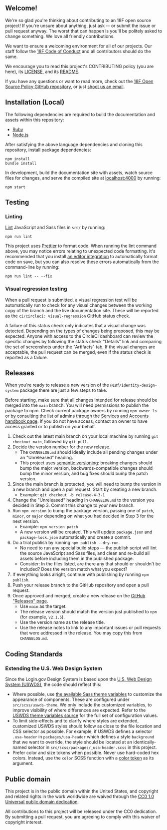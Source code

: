 ## Welcome!

We're so glad you're thinking about contributing to an 18F open source project! If you're unsure about anything, just ask -- or submit the issue or pull request anyway. The worst that can happen is you'll be politely asked to change something. We love all friendly contributions.

We want to ensure a welcoming environment for all of our projects. Our staff follow the [18F Code of Conduct](https://github.com/18F/code-of-conduct/blob/master/code-of-conduct.md) and all contributors should do the same.

We encourage you to read this project's CONTRIBUTING policy (you are here), its [LICENSE](LICENSE.md), and its [README](README.md).

If you have any questions or want to read more, check out the [18F Open Source Policy GitHub repository](https://github.com/18f/open-source-policy), or just [shoot us an email](mailto:18f@gsa.gov).

## Installation (Local)

The following dependencies are required to build the documentation and assets within this repository:

- [Ruby](.ruby-version)
- [Node.js](.nvmrc)

After satisfying the above language dependencies and cloning this repository, install package dependencies:

```
npm install
bundle install
```

In development, build the documentation site with assets, watch source files for changes, and serve the compiled site at [localhost:4000](http://localhost:4000) by running:

```
npm start
```

## Testing

### Linting

[Lint](https://en.wikipedia.org/wiki/Lint_(software)) JavaScript and Sass files in `src/` by running:

```
npm run lint
```

This project uses [Prettier](https://prettier.io/) to format code. When running the lint command above, you may notice errors relating to unexpected code formatting. It's recommended that you install [an editor integration](https://prettier.io/docs/en/editors.html) to automatically format code on save, but you can also resolve these errors automatically from the command-line by running:

```
npm run lint -- --fix
```

### Visual regression testing

When a pull request is submitted, a visual regression test will be automatically run to check for any visual changes between the working copy of the branch and the live documentation site. These will be reported as the `ci/circleci: visual-regression` GitHub status check.

A failure of this status check only indicates that a visual change was detected. Depending on the types of changes being proposed, this may be expected. Anyone with access to the CircleCI dashboard can review the specific changes by following the status check "Details" link and comparing the set of screenshots under the "Artifacts" tab. If the visual changes are acceptable, the pull request can be merged, even if the status check is reported as a failure.

## Releases

When you're ready to release a new version of the `@18f/identity-design-system` package there are just a few steps to take.

Before starting, make sure that all changes intended for release should be merged into the `main` branch. You will need permissions to publish the package to npm. Check current package owners by running `npm owner ls` or by consulting the list of admins through the [Services and Accounts handbook page](https://handbook.login.gov/articles/accounts.html). If you do not have access, contact an owner to have access granted or to publish on your behalf.

1. Check out the latest main branch on your local machine by running `git checkout main`, followed by `git pull`.
2. Decide the version number for the new release.
   - The `CHANGELOG.md` should ideally include all pending changes under an "Unreleased" heading.
   - This project uses [semantic versioning](https://semver.org/): breaking changes should bump the major version, backwards-compatible changes should bump the minor version, and bug fixes should bump the patch version.
3. Since the main branch is protected, you will need to bump the version in a new branch and open a pull request. Start by creating a new branch.
   - Example: `git checkout -b release-4-3-1`
4. Change the "Unreleased" heading in `CHANGELOG.md` to the version you decided in Step 3. Commit this change to your new branch.
5. Run `npm version` to bump the package version, passing one of `patch`, `minor`, or `major` depending on what you had decided in Step 3 for the next version.
   - Example: `npm version patch`
   - A new version will be created. This will update `package.json` and `package-lock.json` automatically and create a commit.
6. Do a trial publish by running `npm publish --dry-run`.
   - No need to run any special build steps — the publish script will lint the source JavaScript and Sass files, and clean and re-build all assets before including them in the published package.
   - Consider: In the files listed, are there any that should or shouldn't be included? Does the version match what you expect?
7. If everything looks alright, continue with publishing by running `npm publish`.
8. Push your release branch to the GitHub repository and open a pull request.
9. Once approved and merged, create a new release on the [GitHub "Releases" page](https://github.com/18F/identity-design-system/releases).
   - Use `main` as the target.
   - The release version should match the version just published to `npm` (for example, `v2.1.5`).
   - Use the version name as the release title.
   - Use the release notes to link to any important issues or pull requests that were addressed in the release. You may copy this from `CHANGELOG.md`.

## Coding Standards

### Extending the U.S. Web Design System

Since the Login.gov Design System is based upon the [U.S. Web Design System (USWDS)](https://designsystem.digital.gov/), the code should reflect this:

- Where possible, use [the available Sass theme variables](https://designsystem.digital.gov/documentation/developers/#customization-theming-and-tokens) to customize the appearance of components. These are configured under `src/scss/uswds-theme`. We only include the customized variables, to improve visibility of where differences are expected. Refer to the [USWDS theme variables source](https://github.com/uswds/uswds/tree/develop/src/stylesheets/theme) for the full set of configuration values.
- To limit side-effects and to clarify where styles are extended, customized USWDS styles should follow as close to the file location and CSS selector as possible. For example, if USWDS defines a selector `.usa-header` in `packages/usa-header` which defines a style `background` that we want to override, the style should be located at an identically-named selector in `src/scss/packages/_usa-header.scss` in this project.
- Prefer color and size tokens when possible. Never use hard-coded hex colors. Instead, use the `color` SCSS function with a [color token](https://designsystem.digital.gov/design-tokens/color/theme-tokens/) as its argument.

## Public domain

This project is in the public domain within the United States, and
copyright and related rights in the work worldwide are waived through
the [CC0 1.0 Universal public domain dedication](https://creativecommons.org/publicdomain/zero/1.0/).

All contributions to this project will be released under the CC0
dedication. By submitting a pull request, you are agreeing to comply
with this waiver of copyright interest.
